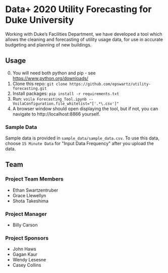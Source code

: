 # Data+ 2020 Utility Forecasting for Duke University

Working with Duke’s Facilities Department, we have developed a tool which allows the cleaning and forecasting of utility usage data, for use in accurate budgeting and planning of new buildings.

## Usage
0. You will need both python and pip - see https://www.python.org/downloads/
1. Clone this repo: `git clone https://github.com/epswartz/utility-forecasting.git`
2. Install packages: `pip install -r requirements.txt`
3. Run: `voila Forecasting_Tool.ipynb --VoilaConfiguration.file_whitelist="['.*\.csv']"`
4. A browser window should open displaying the tool, but if not, you can navigate to http://localhost:8866 yourself.

### Sample Data
Sample data is provided in `sample_data/sample_data.csv`. To use this data, choose `15 Minute Data` for "Input Data Frequency" after you upload the data.

## Team


### Project Team Members
* Ethan Swartzentruber
* Grace Llewellyn
* Shota Takeshima

### Project Manager
* Billy Carson

### Project Sponsors
* John Haws
* Gagan Kaur
* Wendy Lesesne
* Casey Collins
